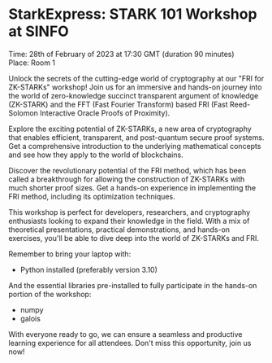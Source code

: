 # StarkExpress: STARK 101 Workshop at SINFO   
Time: 28th of February of 2023 at 17:30 GMT (duration 90 minutes)  
Place: Room 1  

Unlock the secrets of the cutting-edge world of cryptography at our "FRI for ZK-STARKs" workshop! Join us for an immersive and hands-on journey into the world of zero-knowledge succinct transparent argument of knowledge (ZK-STARK) and the FFT (Fast Fourier Transform) based FRI (Fast Reed-Solomon Interactive Oracle Proofs of Proximity).

Explore the exciting potential of ZK-STARKs, a new area of cryptography that enables efficient, transparent, and post-quantum secure proof systems. Get a comprehensive introduction to the underlying mathematical concepts and see how they apply to the world of blockchains.

Discover the revolutionary potential of the FRI method, which has been called a breakthrough for allowing the construction of ZK-STARKs with much shorter proof sizes. Get a hands-on experience in implementing the FRI method, including its optimization techniques.

This workshop is perfect for developers, researchers, and cryptography enthusiasts looking to expand their knowledge in the field. With a mix of theoretical presentations, practical demonstrations, and hands-on exercises, you'll be able to dive deep into the world of ZK-STARKs and FRI.

Remember to bring your laptop with:
- Python installed (preferably version 3.10)  

And the essential libraries pre-installed to fully participate in the hands-on portion of the workshop:
- numpy
- galois  

With everyone ready to go, we can ensure a seamless and productive learning experience for all attendees. Don't miss this opportunity, join us now!
